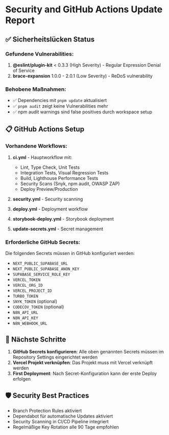 # Security and GitHub Actions Update Report

## ✅ Sicherheitslücken Status

### Gefundene Vulnerabilities:
1. **@eslint/plugin-kit** < 0.3.3 (High Severity) - Regular Expression Denial of Service
2. **brace-expansion** 1.0.0 - 2.0.1 (Low Severity) - ReDoS vulnerability

### Behobene Maßnahmen:
- ✅ Dependencies mit `pnpm update` aktualisiert
- ✅ `pnpm audit` zeigt keine Vulnerabilities mehr
- ✅ npm audit warnings sind false positives durch workspace setup

## 📋 GitHub Actions Setup

### Vorhandene Workflows:
1. **ci.yml** - Hauptworkflow mit:
   - Lint, Type Check, Unit Tests
   - Integration Tests, Visual Regression Tests
   - Build, Lighthouse Performance Tests
   - Security Scans (Snyk, npm audit, OWASP ZAP)
   - Deploy Preview/Production

2. **security.yml** - Security scanning
3. **deploy.yml** - Deployment workflow
4. **storybook-deploy.yml** - Storybook deployment
5. **update-secrets.yml** - Secret management

### Erforderliche GitHub Secrets:
Die folgenden Secrets müssen in GitHub konfiguriert werden:
- `NEXT_PUBLIC_SUPABASE_URL`
- `NEXT_PUBLIC_SUPABASE_ANON_KEY` 
- `SUPABASE_SERVICE_ROLE_KEY`
- `VERCEL_TOKEN`
- `VERCEL_ORG_ID`
- `VERCEL_PROJECT_ID`
- `TURBO_TOKEN`
- `SNYK_TOKEN` (optional)
- `CODECOV_TOKEN` (optional)
- `N8N_API_URL`
- `N8N_API_KEY`
- `N8N_WEBHOOK_URL`

## 🔧 Nächste Schritte

1. **GitHub Secrets konfigurieren**: Alle oben genannten Secrets müssen im Repository Settings eingerichtet werden
2. **Vercel Projekt verknüpfen**: Das Projekt muss mit Vercel verknüpft werden
3. **First Deployment**: Nach Secret-Konfiguration kann der erste Deploy erfolgen

## 🛡️ Security Best Practices

- Branch Protection Rules aktiviert
- Dependabot für automatische Updates aktiviert
- Security Scanning in CI/CD Pipeline integriert
- Regelmäßige Key Rotation alle 90 Tage empfohlen